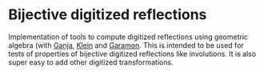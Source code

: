 # Bijective digitized reflections
Implementation of tools to compute digitized reflections using geometric algebra (with [Ganja](https://github.com/enkimute/ganja.js), [Klein](https://github.com/jeremyong/klein) and [Garamon](https://github.com/vincentnozick/garamon). This is intended to be used for tests of properties of bijective digitized reflections like involutions. It is also super easy to add other digitized transformations. 

